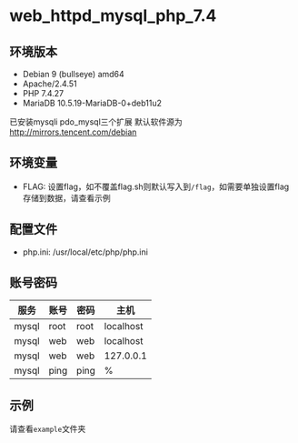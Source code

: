 # web_httpd_mysql_php_7.4

## 环境版本

- Debian 9 (bullseye) amd64
- Apache/2.4.51
- PHP 7.4.27
- MariaDB 10.5.19-MariaDB-0+deb11u2

已安装mysqli pdo_mysql三个扩展
默认软件源为 http://mirrors.tencent.com/debian

## 环境变量

- FLAG: 设置flag，如不覆盖flag.sh则默认写入到`/flag`，如需要单独设置flag存储到数据，请查看示例

## 配置文件

- php.ini: /usr/local/etc/php/php.ini

## 账号密码

|服务|账号|密码|主机|
|-|-|-|-|
|mysql|root|root|localhost|
|mysql|web|web|localhost|
|mysql|web|web|127.0.0.1|
|mysql|ping|ping|%|

## 示例

请查看`example`文件夹

